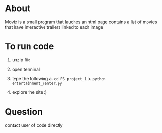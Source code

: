 
# About

Movie is a small program that lauches an html page contains a list of 
movies that have interactive trailers linked to each image



# To run code

1. unzip file
2. open terminal
3. type the following
	a.	`cd FS_project_1`
	b. `python entertainment_center.py`

4. explore the site :)

# Question 
contact user of code directly 

